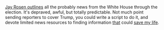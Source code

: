 <a href="https://pressthink.org/2020/05/the-plan-is-to-have-no-plan/">Jay Rosen outlines</a> all the probably news from the White House through the election. It's depraved, awful, but totally predictable. Not much point sending reporters to cover Trump, you could write a script to do it, and devote limited news resources to finding information <a href="http://scripting.com/2020/04/29.html#a154224">that</a> could <a href="http://scripting.com/images/2020/05/05/saveMyLife.png">save my life</a>. 
